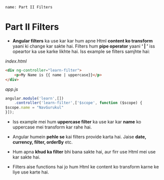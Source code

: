 ```ngMeta
name: Part II Filters   
```
# Part II Filters

- **Angular filters** ka use kar kar hum apne Html **content ko transform** yaani ki change kar sakte hai. Filters hum **pipe operator** yaani **‘ | ’** iss opeartor ka use karke likhte hai. Iss example se filters samjhte hai:

_index.html_
```html
<div ng-controller="learn-filter">
    <p>My Name is {{ name | uppercase}}</p>
</div>
```

_app.js_
```javascript
angular.module('learn',[])
    .controller('learn-filter',['$scope', function ($scope) {
$scope.name = "NavGurukul"
}]);
```

- Iss example mei hum **uppercase filter** ka use kar kar **name** ko uppercase mei transform kar rahe hai.
 
- Angular humein **pehle se** kai filters provide karta hai. Jaise **date, currency, filter, orderBy** etc.

- Hum apna **khud ka filter** bhi bana sakte hai, aur firr use Html mei use kar sakte hai. 

- Filters aise functions hai jo hum Html ke content ko transform karne ke liye use karte hai. 